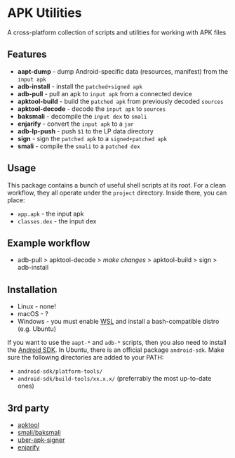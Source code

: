 # APK Utilities
A cross-platform collection of scripts and utilities for working with APK files

## Features
* __aapt-dump__ - dump Android-specific data (resources, manifest) from the `input apk`
* __adb-install__ - install the `patched+signed apk`
* __adb-pull__ - pull an apk to `input apk` from a connected device
* __apktool-build__ - build the `patched apk` from previously decoded `sources`
* __apktool-decode__ - decode the `input apk` to `sources`
* __baksmali__ - decompile the `input dex` to `smali`
* __enjarify__ - convert the `input apk` to a `jar`
* __adb-lp-push__ - push `$1` to the LP data directory
* __sign__ - sign the `patched apk` to a `signed+patched apk`
* __smali__ - compile the `smali` to a `patched dex`

## Usage
This package contains a bunch of useful shell scripts at its root. For a clean workflow, they all operate under the `project` directory. Inside there, you can place:
* `app.apk` - the input apk
* `classes.dex` - the input dex

## Example workflow
* adb-pull > apktool-decode > *make changes* > apktool-build > sign > adb-install

## Installation
* Linux - none!
* macOS - ?
* Windows - you must enable [WSL](https://docs.microsoft.com/en-us/windows/wsl/) and install a bash-compatible distro (e.g. Ubuntu)

If you want to use the `aapt-*` and `adb-*` scripts, then you also need to install the [Android SDK](https://developer.android.com/studio/#downloads
). In Ubuntu, there is an official package `android-sdk`. Make sure the following directories are added to your PATH:
* `android-sdk/platform-tools/`
* `android-sdk/build-tools/xx.x.x/` (preferrably the most up-to-date ones)

## 3rd party
* [apktool](https://github.com/iBotPeaches/Apktool)
* [smali/baksmali](https://github.com/JesusFreke/smali)
* [uber-apk-signer](https://github.com/patrickfav/uber-apk-signer)
* [enjarify](https://github.com/Storyyeller/enjarify)
